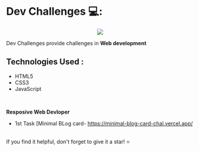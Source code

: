 # Dev Challenges 💻:

<div align="center">
  
  ![](logo-dev-challenges.png)
  
</div>

Dev Challenges provide challenges in **Web development**   
## Technologies Used :

- HTML5
- CSS3
- JavaScript
 <br>
 
 **Resposive Web Devloper** 
- 1st Task [Minimal BLog card-  https://minimal-blog-card-chal.vercel.app/


</br>
 If you find it helpful, don't forget to give it a star! ⭐️

